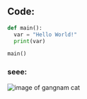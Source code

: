 ## Code:
``` python
def main():
  var = "Hello World!"
  print(var)

main()
```

### seee:
![image of gangnam cat](https://octodex.github.com/images/yaktocat.png)
